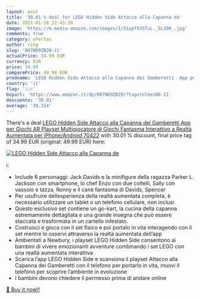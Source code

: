 ```yaml
---
layout: post
title: '30.01 % deal for LEGO Hidden Side Attacco alla Capanna de'
date: 2021-01-18 22:43:39
image: 'https://m.media-amazon.com/images/I/51upfX35TuL._SL200_.jpg'
comments: true
category: ofertas
author: ring
slug: 'B07ND9ZB28-it'
actualPrice: 34.99 EUR
currency: EUR
price: 34.99
comparePrice: 49.99 EUR
prodname: 'LEGO Hidden Side Attacco alla Capanna dei Gamberetti  App per Giochi AR  Playset Multigiocatore di Giochi Fantasma Interattivo a Realtà Aumentata per iPhone/Android  70422'
country: 'it'
flag: '🇮🇹'
buyurl: 'https://www.amazon.it/dp/B07ND9ZB28/?tag=tolees00-21'
descuento: '30.01'
average: '39.154'
---
```


There's a deal [LEGO Hidden Side Attacco alla Capanna dei Gamberetti  App per Giochi AR  Playset Multigiocatore di Giochi Fantasma Interattivo a Realtà Aumentata per iPhone/Android  70422](https://www.amazon.it/dp/B07ND9ZB28/?tag=tolees00-21)  with  30.01 % discount, final price tag of  34.99 EUR (original: 49.99 EUR) here:

[![LEGO Hidden Side Attacco alla Capanna de](https://m.media-amazon.com/images/I/51upfX35TuL._SL200_.jpg)](https://www.amazon.it/dp/B07ND9ZB28/?tag=tolees00-21)

ℹ️:

- Include 6 personaggi: Jack Davids e la minifigure della ragazza Parker L. Jackson con smartphone, lo chef Enzo con due coltelli, Sally con vassoio e tazza, Ronny e il cane fantasma di Davids, Spencer
- Per usufruire dellesperienza della realtà aumentata completa, è necessario utilizzare un tablet o un telefono cellulare, non inclusi
- Questo esclusivo set contiene un go-kart, la cucina della capanna estremamente dettagliata e una grande insegna che può essere staccata e trasformata in un cartello infestato.
- Costruisci e gioca con il set fisico e poi portalo in vita interagendo con il set mentre lo osservi attraverso la realtà aumentata dell’app
- Ambientati a Newbury, i playset LEGO Hidden Side consentono ai bambini di vivere emozionanti avventure combinando i set LEGO con una realtà aumentata interattiva
- Scarica l’app LEGO Hidden Side e scansiona il playset Attacco alla Capanna dei Gamberetti con il telefono per portarlo in vita, muovi il telefono per scoprire l’ambiente in evoluzione
- I bambini devono chiedere il permesso prima di andare online

[🛒 Buy it now!!](https://www.amazon.it/dp/B07ND9ZB28/?tag=tolees00-21)
